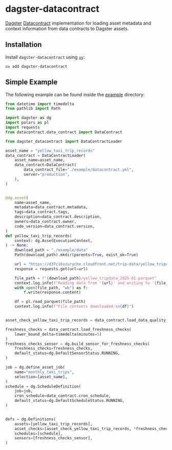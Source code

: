 # dagster-datacontract

[Dagster](https://github.com/dagster-io/dagster) [Datacontract](https://github.com/datacontract/datacontract-cli) implementation for loading asset metadata and context information from data contracts to Dagster assets.

## Installation

Install `dagster-datacontract` using [`uv`](https://github.com/astral-sh/uv):

```shell
uv add dagster-datacontract
```

## Simple Example

The following example can be found inside the [example](https://github.com/dataheim-io/dagster-datacontract/tree/main/example) directory:

```python
from datetime import timedelta
from pathlib import Path

import dagster as dg
import polars as pl
import requests
from datacontract.data_contract import DataContract

from dagster_datacontract import DataContractLoader

asset_name = "yellow_taxi_trip_records"
data_contract = DataContractLoader(
    asset_name=asset_name,
    data_contract=DataContract(
        data_contract_file="./example/datacontract.yml",
        server="production",
    ),
)


@dg.asset(
    name=asset_name,
    metadata=data_contract.metadata,
    tags=data_contract.tags,
    description=data_contract.description,
    owners=data_contract.owner,
    code_version=data_contract.version,
)
def yellow_taxi_trip_records(
    context: dg.AssetExecutionContext,
) -> None:
    download_path = "./example/data"
    Path(download_path).mkdir(parents=True, exist_ok=True)

    url = "https://d37ci6vzurychx.cloudfront.net/trip-data/yellow_tripdata_2025-01.parquet"
    response = requests.get(url=url)

    file_path = f"{download_path}/yellow_tripdata_2025-01.parquet"
    context.log.info(f"Reading data from '{url}' and writing to '{file_path}'.")
    with open(file_path, "wb") as f:
        f.write(response.content)

    df = pl.read_parquet(file_path)
    context.log.info(f"File contents downloaded:\n{df}")


asset_check_yellow_taxi_trip_records = data_contract.load_data_quality_checks()

freshness_checks = data_contract.load_freshness_checks(
    lower_bound_delta=timedelta(minutes=5)
)
freshness_checks_sensor = dg.build_sensor_for_freshness_checks(
    freshness_checks=freshness_checks,
    default_status=dg.DefaultSensorStatus.RUNNING,
)

job = dg.define_asset_job(
    name="monthly_taxi_trips",
    selection=[asset_name],
)
schedule = dg.ScheduleDefinition(
    job=job,
    cron_schedule=data_contract.cron_schedule,
    default_status=dg.DefaultScheduleStatus.RUNNING,
)


defs = dg.Definitions(
    assets=[yellow_taxi_trip_records],
    asset_checks=[asset_check_yellow_taxi_trip_records, *freshness_checks],
    schedules=[schedule],
    sensors=[freshness_checks_sensor],
)
```
